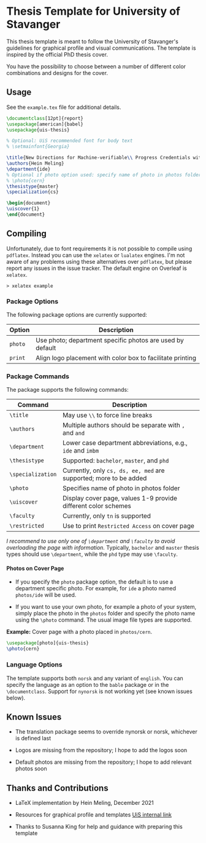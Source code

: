 # Thesis Template for University of Stavanger

This thesis template is meant to follow the University of Stavanger's guidelines for graphical profile and visual communications.
The template is inspired by the official PhD thesis cover.

You have the possibility to choose between a number of different color combinations and designs for the cover.

## Usage

See the `example.tex` file for additional details.

```latex
\documentclass[12pt]{report}
\usepackage[american]{babel}
\usepackage{uis-thesis}

% Optional: UiS recommended font for body text
% \setmainfont{Georgia}

\title{New Directions for Machine-verifiable\\ Progress Credentials with Application to Academic Credentials}
\authors{Hein Meling}
\department{ide}
% Optional if photo option used: specify name of photo in photos folder
% \photo{cern}
\thesistype{master}
\specialization{cs}

\begin{document}
\uiscover{1}
\end{document}
```

## Compiling

Unfortunately, due to font requirements it is not possible to compile using `pdflatex`.
Instead you can use the `xelatex` or `lualatex` engines.
I'm not aware of any problems using these alternatives over `pdflatex`, but please report any issues in the issue tracker.
The default engine on Overleaf is `xelatex`.

```shell
> xelatex example
```

### Package Options

The following package options are currently supported:

| Option  | Description                                                |
|---------|------------------------------------------------------------|
| `photo` | Use photo; department specific photos are used by default  |
| `print` | Align logo placement with color box to facilitate printing |

### Package Commands

The package supports the following commands:

| Command           | Description                                                       |
|-------------------|-------------------------------------------------------------------|
| `\title`          | May use `\\` to force line breaks                                 |
| `\authors`        | Multiple authors should be separate with `,` and `and`            |
| `\department`     | Lower case department abbreviations, e.g., `ide` and `imbm`       |
| `\thesistype`     | Supported: `bachelor`, `master`, and `phd`                        |
| `\specialization` | Currently, only `cs, ds, ee, med` are supported; more to be added |
| `\photo`          | Specifies name of photo in photos folder                          |
| `\uiscover`       | Display cover page, values 1-9 provide different color schemes    |
| `\faculty`        | Currently, only `tn` is supported                                 |
| `\restricted`     | Use to print `Restricted Access` on cover page                    |

_I recommend to use only one of `\department` and `\faculty` to avoid overloading the page with information._
Typically, `bachelor` and `master` thesis types should use `\department`, while the `phd` type may use `\faculty`.

#### Photos on Cover Page

- If you specify the `photo` package option, the default is to use a department specific photo.
  For example, for `ide` a photo named `photos/ide` will be used.

- If you want to use your own photo, for example a photo of your system, simply place the photo in the `photos` folder and specify the photo name using the `\photo` command.
  The usual image file types are supported.

**Example:** Cover page with a photo placed in `photos/cern`.

```latex
\usepackage[photo]{uis-thesis}
\photo{cern}
```

### Language Options

The template supports both `norsk` and any variant of `english`.
You can specify the language as an option to the `bable` package or in the `\documentclass`.
Support for `nynorsk` is not working yet (see known issues below).

## Known Issues

- The translation package seems to override nynorsk or norsk, whichever is defined last

- Logos are missing from the repository; I hope to add the logos soon

- Default photos are missing from the repository; I hope to add relevant photos soon

## Thanks and Contributions

- LaTeX implementation by Hein Meling, December 2021

- Resources for graphical profile and templates [UiS internal link](https://liveuis.sharepoint.com/sites/Arbeidsstoette/SitePages/Grafisk-profil-UiS.aspx)

- Thanks to Susanna King for help and guidance with preparing this template
